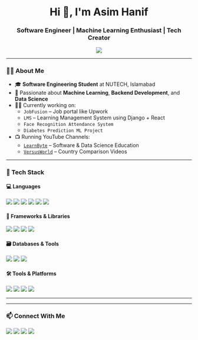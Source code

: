 <h1 align="center">Hi 👋, I'm Asim Hanif</h1>
<h3 align="center">Software Engineer | Machine Learning Enthusiast | Tech Creator </h3>

<p align="center">
  <img src="https://readme-typing-svg.demolab.com/?lines=Software%20Engineer%20%F0%9F%92%BB;Machine%20Learning%20%F0%9F%96%A5%EF%B8%8F%20Enthusiast;Data%20Science%20Lover%20%E2%9C%94%EF%B8%8F;YouTuber%20%40LearnByte%20%F0%9F%93%BA;Always%20Learning%20New%20Things%20%E2%9C%A8&center=true&width=500&height=50&pause=1000">
</p>

---

### 🧑‍💻 About Me
- 🎓 **Software Engineering Student** at NUTECH, Islamabad  
- 🎯 Passionate about **Machine Learning**, **Backend Development**, and **Data Science**
- 👨‍💼 Currently working on:
  - `JobFusion` – Job portal like Upwork
  - `LMS` – Learning Management System using Django + React
  - `Face Recognition Attendance System`
  - `Diabetes Prediction ML Project`
- 📺 Running YouTube Channels:  
  - [`LearnByte`](https://youtube.com/@LearnByte) – Software & Data Science Education  
  - [`VersusWorld`](https://youtube.com/@VersusWorld) – Country Comparison Videos

---

### 🚀 Tech Stack

#### 💻 Languages
<p align="left">
  <img src="https://img.shields.io/badge/Python-3776AB?style=for-the-badge&logo=python&logoColor=white"/>
  <img src="https://img.shields.io/badge/Java-007396?style=for-the-badge&logo=java&logoColor=white"/>
  <img src="https://img.shields.io/badge/C++-00599C?style=for-the-badge&logo=c%2B%2B&logoColor=white"/>
  <img src="https://img.shields.io/badge/HTML5-E34F26?style=for-the-badge&logo=html5&logoColor=white"/>
  <img src="https://img.shields.io/badge/CSS3-1572B6?style=for-the-badge&logo=css3&logoColor=white"/>
  <img src="https://img.shields.io/badge/JavaScript-F7DF1E?style=for-the-badge&logo=javascript&logoColor=black"/>
</p>

#### 🧠 Frameworks & Libraries
<p align="left">
  <img src="https://img.shields.io/badge/Django-092E20?style=for-the-badge&logo=django&logoColor=white"/>
  <img src="https://img.shields.io/badge/Flask-000000?style=for-the-badge&logo=flask&logoColor=white"/>
  <img src="https://img.shields.io/badge/Bootstrap-7952B3?style=for-the-badge&logo=bootstrap&logoColor=white"/>
  <img src="https://img.shields.io/badge/React-20232A?style=for-the-badge&logo=react&logoColor=61DAFB"/>
</p>

#### 🗃️ Databases & Tools
<p align="left">
  <img src="https://img.shields.io/badge/MySQL-4479A1?style=for-the-badge&logo=mysql&logoColor=white"/>
  <img src="https://img.shields.io/badge/PostgreSQL-4169E1?style=for-the-badge&logo=postgresql&logoColor=white"/>
  <img src="https://img.shields.io/badge/XAMPP-FB7A24?style=for-the-badge&logo=xampp&logoColor=white"/>
</p>

#### 🛠️ Tools & Platforms
<p align="left">
  <img src="https://img.shields.io/badge/Canva-00C4CC?style=for-the-badge&logo=canva&logoColor=white"/>
  <img src="https://img.shields.io/badge/Git-F05032?style=for-the-badge&logo=git&logoColor=white"/>
  <img src="https://img.shields.io/badge/GitHub-181717?style=for-the-badge&logo=github&logoColor=white"/>
  <img src="https://img.shields.io/badge/VSCode-007ACC?style=for-the-badge&logo=visual%20studio%20code&logoColor=white"/>
</p>

---
---

### 📫 Connect With Me

<p align="left">
  <a href="mailto:asimjutt2003@gmail.com"><img src="https://img.shields.io/badge/Gmail-red?style=for-the-badge&logo=gmail&logoColor=white"></a>
  <a href="https://linkedin.com/in/masimhanif"><img src="https://img.shields.io/badge/LinkedIn-blue?style=for-the-badge&logo=linkedin"></a>
  <a href="https://youtube.com/@LearnByte"><img src="https://img.shields.io/badge/YouTube-LearnByte-red?style=for-the-badge&logo=youtube"></a>
  <a href="https://github.com/codedbyasim"><img src="https://img.shields.io/badge/GitHub-asimhanif-black?style=for-the-badge&logo=github"></a>
</p>
